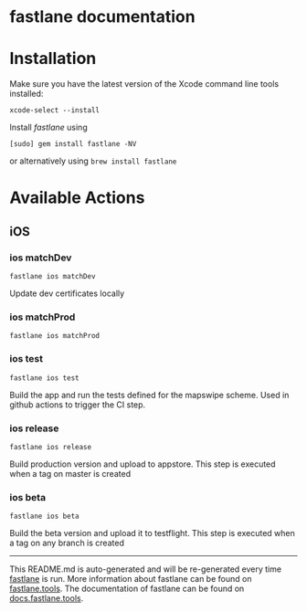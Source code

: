 fastlane documentation
================
# Installation

Make sure you have the latest version of the Xcode command line tools installed:

```
xcode-select --install
```

Install _fastlane_ using
```
[sudo] gem install fastlane -NV
```
or alternatively using `brew install fastlane`

# Available Actions
## iOS
### ios matchDev
```
fastlane ios matchDev
```
Update dev certificates locally
### ios matchProd
```
fastlane ios matchProd
```

### ios test
```
fastlane ios test
```
Build the app and run the tests defined for the mapswipe scheme. Used in github actions to trigger the CI step.
### ios release
```
fastlane ios release
```
Build production version and upload to appstore. This step is executed when a tag on master is created
### ios beta
```
fastlane ios beta
```
Build the beta version and upload it to testflight. This step is executed when a tag on any branch is created

----

This README.md is auto-generated and will be re-generated every time [fastlane](https://fastlane.tools) is run.
More information about fastlane can be found on [fastlane.tools](https://fastlane.tools).
The documentation of fastlane can be found on [docs.fastlane.tools](https://docs.fastlane.tools).
